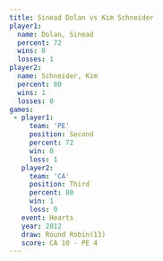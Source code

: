 ```yaml
---
title: Sinead Dolan vs Kim Schneider
player1:              
  name: Dolan, Sinead 
  percent: 72         
  wins: 0             
  losses: 1           
player2:              
  name: Schneider, Kim
  percent: 80         
  wins: 1             
  losses: 0           
games:
 - player1:          
     team: 'PE'      
     position: Second
     percent: 72     
     win: 0          
     loss: 1         
   player2:         
     team: 'CA'     
     position: Third
     percent: 80    
     win: 1         
     loss: 0        
   event: Hearts        
   year: 2012           
   draw: Round Robin(13)
   score: CA 10 - PE 4  
---
```

